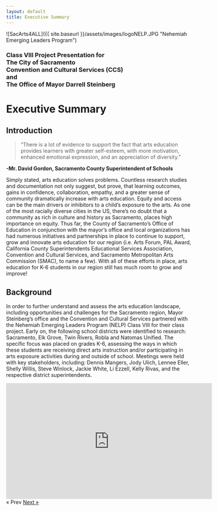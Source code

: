 ```yaml
---
layout: default
title: Executive Summary
---
```

![SacArts4ALL]({{ site.baseurl }}/assets/images/logoNELP.JPG "Nehemiah Emerging Leaders Program")

### Class VIII Project Presentation for<br/>The City of Sacramento<br/>Convention and Cultural Services (CCS)<br/>and<br/>The Office of Mayor Darrell Steinberg 


# Executive Summary


## Introduction

> “There is a lot of evidence to support the fact that arts education provides learners with greater self-esteem, with more motivation, enhanced emotional expression, and an appreciation of diversity.”

**-Mr. David Gordon, Sacramento County Superintendent of Schools** 

Simply stated, arts education solves problems. Countless research studies and documentation not only suggest, but prove, that learning outcomes, gains in confidence, collaboration, empathy, and a greater sense of community dramatically increase with arts education. Equity and access can be the main drivers or inhibitors to a child’s exposure to the arts. As one of the most racially diverse cities in the US, there’s no doubt that a community as rich in culture and history as Sacramento, places high importance on equity. Thus far, the County of Sacramento’s Office of Education in conjunction with the mayor’s office and local organizations has had numerous initiatives and partnerships in place to continue to support, grow and innovate arts education for our region (i.e. Arts Forum, PAL Award, California County Superintendents Educational Services Association, Convention and Cultural Services, and Sacramento Metropolitan Arts Commission (SMAC), to name a few). With all of these efforts in place, arts education for K-6 students in our region still has much room to grow and improve!

## Background

In order to further understand and assess the arts education landscape, including opportunities and challenges for the Sacramento region, Mayor Steinberg’s office and the Convention and Cultural Services partnered with the Nehemiah Emerging Leaders Program (NELP) Class VIII for their class project. Early on, the following school districts were identified to research: Sacramento, Elk Grove, Twin Rivers, Robla and Natomas Unified. The specific focus was placed on grades K-6, assessing the ways in which these students are receiving direct arts instruction and/or participating in arts exposure activities during and outside of school. Meetings were held with key stakeholders, including: Dennis Mangers, Jody Ulich, Lennee Eller, Shelly Willis, Steve Winlock, Jackie White, Li Ezzell, Kelly Rivas, and the respective district superintendents.

<iframe width="560" height="315" src="https://www.youtube.com/embed/yUh6sYJOwrU?ecver=1" frameborder="0" allowfullscreen></iframe>

<!-- Pagination -->
<div class="pagination">
  <span class="pagination-item older">&laquo; Prev</span>
  <a class="pagination-item newer" href="{{ site.baseurl }}methodology">Next &raquo;</a>
</div>
